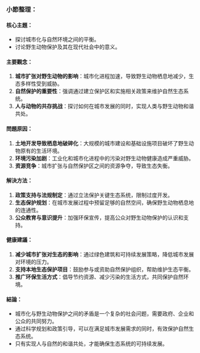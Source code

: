 ### 小節整理：

#### 核心主題：
- 探讨城市化与自然环境之间的平衡。
- 讨论野生动物保护及其在现代社会中的意义。

#### 主要觀念：
1. **城市扩张对野生动物的影响**：城市化进程加速，导致野生动物栖息地减少，生态多样性受到威胁。
2. **自然保护的重要性**：强调通过建立保护区和实施相关政策来维护自然生态系统。
3. **人与动物的共存挑战**：探讨如何在城市发展的同时，实现人类与野生动物和谐共处。

#### 問題原因：
1. **土地开发导致栖息地破碎化**：大规模的城市建设和基础设施项目破坏了野生动物原有的生活环境。
2. **环境污染加剧**：工业化和城市化进程中的污染对野生动物健康造成严重威胁。
3. **资源竞争**：城市扩张与自然保护区之间的资源争夺，导致生态失衡。

#### 解決方法：
1. **政策支持与法规制定**：通过立法保护关键生态系统，限制过度开发。
2. **生态保护规划**：在城市发展过程中预留足够的自然空间，确保野生动物栖息地的连通性。
3. **公众教育与意识提升**：加强环保宣传，提高公众对野生动物保护的认识和支持。

#### 健康建議：
1. **减少城市扩张对生态的影响**：通过绿色建筑和可持续发展策略，降低城市发展对环境的压力。
2. **支持本地生态保护项目**：鼓励参与或资助自然保护组织，帮助维护生态平衡。
3. **推广环保生活方式**：倡导节约资源、减少污染的生活方式，共同保护自然环境。

#### 結論：
- 城市化与野生动物保护之间的矛盾是一个复杂的社会问题，需要政府、企业和公众的共同努力。
- 通过科学规划和政策引导，可以在满足城市发展需求的同时，有效保护自然生态系统。
- 只有实现人与自然的和谐共处，才能确保生态系统的可持续发展。